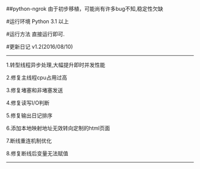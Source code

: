 ##python-ngrok
由于初步移植，可能尚有许多bug不知,稳定性欠缺

#运行环境
Python 3.1 以上

#运行方法
直接运行即可.

#更新日记 v1.2(2016/08/10)

***

1.转型线程异步处理,大幅提升即时并发性能

2.修复主线程cpu占用过高

3.修复堵塞和非堵塞发送

4.修复读写I/O判断

5.修复输出日记排序

6.添加本地映射地址无效转向定制的html页面

7.断线重连机制优化

8.修复断线后变量无法赋值

***
